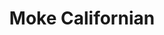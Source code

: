 ---
    title: Moke Californian
    slug: Moke-Californian
    description:
    code: Moke-Californian
    image: https://cmdiy-archive.s3.us-east-1.amazonaws.com/adverts/images/Moke+Californian.jpeg
    download: https://cmdiy-archive.s3.us-east-1.amazonaws.com/adverts/documents/Moke+Californian.pdf
---
